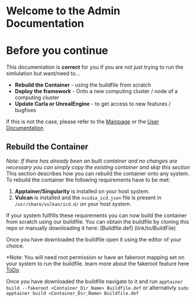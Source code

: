 Welcome to the Admin Documentation
=================================
# Before you continue
This documentation is **correct** for you if you are not just trying to run the simlulation but want/need to...
- **Rebuild the Container** - using the buildfile from scratch
- **Deploy the framework** - Onto a new computing cluster / node of a computing cluster
- **Update Carla or UnrealEngine** - to get access to new features / bugfixes

If this is not the case, please refer to the [Mainpage](README.md) or the [User Documentation](User.md)


Rebuild the Container 
---------------------
*Note: If there has already been an built container and no changes are necessary you can simply copy the existing container and skip this section*
This section describes how you can rebuild the container onto any system. To rebuild the container the following requirements have to be met:
1. **Apptainer/Singularity** is installed on your host system.
2. **Vulcan** is installed and the ```nvidia_icd.json``` file is present in ```/usr/share/vulkan/icd.d/``` on your host system.

If your system fullfills these requirements you can now build the container from scratch using our buildfile. You can obtain the buildfile by cloning this repo or manually downloading it here: [Buildfile.def] (link/to/BuildFile)

Once you have downloaded the buildfile open it using the editor of your choice.






*Note: You will need root permission or have an fakeroot mapping set on your system to run the buildfile. learn more about the fakeroot feature here [ToDo](ToDo)

Once you have downloaded the buildfile navigate to it and run 
```apptainer build --fakeroot <Container_Dir_Name> Buildfile.def``` or alternativly 
``` sudo apptainer build <Container_Dir_Name> Buildfile.def ```


